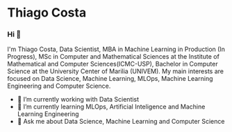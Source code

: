 # Thiago Costa

### Hi 👋
I'm Thiago Costa, Data Scientist, MBA in Machine Learning in Production (In Progress), MSc in Computer and Mathematical Sciences at the Institute of Mathematical and Computer Sciences(ICMC-USP), Bachelor in Computer Science at the University Center of Marilia (UNIVEM). My main interests are focused on Data Science, Machine Learning, MLOps, Machine Learning Engineering and Computer Science.
- 🔭 I’m currently working with Data Scientist
- 🌱 I’m currently learning MLOps, Artificial Inteligence and Machine Learning Engineering
- 💬 Ask me about Data Science, Machine Learning and Computer Science
